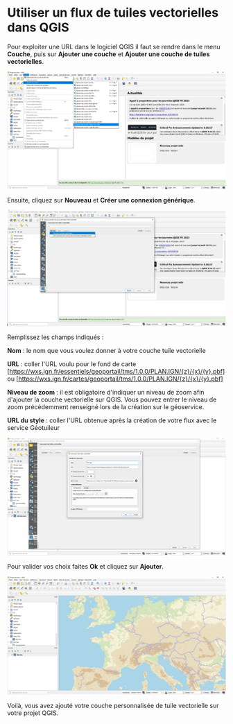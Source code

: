 # Utiliser un flux de tuiles vectorielles dans QGIS

Pour exploiter une URL dans le logiciel QGIS il faut se rendre dans le menu **Couche**, puis sur **Ajouter une couche** et **Ajouter une couche de tuiles vectorielles**.

![Ajouter une couche de tuiles vectorielles](../img/tutos/vectortiles-in-qgis/ajouter_tuile_vectorielle.jpg)

Ensuite, cliquez sur **Nouveau** et **Créer une connexion générique**.

![Créer une connexion](../img/tutos/vectortiles-in-qgis/creer_connexion.jpg)

Remplissez les champs indiqués :

**Nom** : le nom que vous voulez donner à votre couche tuile vectorielle

**URL** : coller l'URL voulu pour le fond de carte [https://wxs.ign.fr/essentiels/geoportail/tms/1.0.0/PLAN.IGN/{z}/{x}/{y}.pbf] ou [https://wxs.ign.fr/cartes/geoportail/tms/1.0.0/PLAN.IGN/{z}/{x}/{y}.pbf] 

**Niveau de zoom** : il est obligatoire d'indiquer un niveau de zoom afin d'ajouter la couche vectorielle sur QGIS. Vous pouvez entrer le niveau de zoom précédemment renseigné lors de la création sur le géoservice.

**URL du style** : coller l'URL obtenue après la création de votre flux avec le service Géotuileur

![Formulaire de connexion à des tuiles vectorielles rempli](../img/tutos/vectortiles-in-qgis/champs_remplis.jpg)

Pour valider vos choix faites **Ok** et cliquez sur **Ajouter**.

![Rendu d'une couche de tuiles vectorielles dans l'interface cartographique de QGIS](../img/tutos/vectortiles-in-qgis/couche_ajoutee.jpg)

Voilà, vous avez ajouté votre couche personnalisée de tuile vectorielle sur votre projet QGIS.